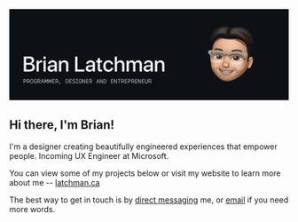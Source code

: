 <img src="https://github.com/latxh/latxh/blob/master/memoji_latxh.gif">

## Hi there, I'm Brian!

I'm a designer creating beautifully engineered experiences that empower people. Incoming UX Engineer at Microsoft.

You can view some of my projects below or visit my website to learn more about me -- <a href="https://latchman.ca/" target="_blank">latchman.ca</a>

The best way to get in touch is by <a href="https://www.linkedin.com/in/brian-latchman/" target="_blank">direct messaging</a> me, or <a href="mailto:latxhman@gmail.com">email</a> if you need more words.
